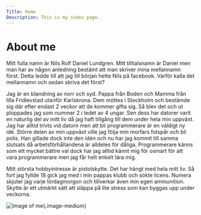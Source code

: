 ```yaml
---
Title: Home
Description: This is my index page.
---
```


About me
==========================

Mitt fulla namn är Nils Rolf Daniel Lundgren. Mitt tilltalsnamn är Daniel men man har av någon anledning bestämt att man skriver mina mellannamn först. Detta ledde till att jag till början hette Nils på facebook. Varför kalla det mellannamn och sedan skriva det först?

Jag är en blandning av norr och syd. Pappa från Boden och Mamma från lilla Fridlevstad utanför Karlskrona. Dem möttes i Stockholm och bestämde sig där efter endast 2 veckor att de kommer gifta sig. Så blev det och ut ploppades jag som nummer 2 i ledet av 4 ungar. Sen dess har datorer varit en naturlig del av mitt liv då jag haft tillgång till dem under hela min uppväxt. Jag har alltid trivts vid datorn men att bli programmerare är en väldigt ny idé. Större delen av min uppväxt ville jag följa min morfars fotspår och bli polis. Han gillade dock inte den idén och nu har jag kommit till samma slutsats då arbetsförhållandena är alldeles för dåliga. Programmerare känns som ett mycket bättre val dock har jag alltid kännt mig för osmart för att vara programmerare men jag får helt enkelt lära mig.

Mitt största hobbyintresse är pistolskytte. Det har hängt med hela mitt liv. Så fort jag fyllde 18 gick jag med i min pappas klubb och sökte licens. Numera skjuter jag varje lördagmorgon och tillverkar även min egen ammunition. Skytte är ett utmärkt sätt att släppa på lite stress som kan byggas upp under veckorna.

![Image of me](%assets_url%/img/danielsummer.jpg){.image-medium}
